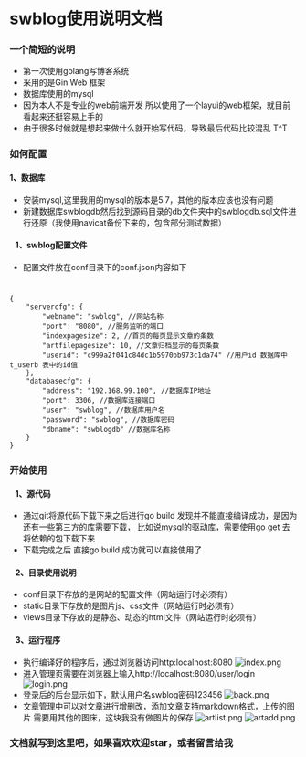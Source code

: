 # swblog使用说明文档
### 一个简短的说明
- 第一次使用golang写博客系统
- 采用的是Gin Web 框架
- 数据库使用的mysql
- 因为本人不是专业的web前端开发 所以使用了一个layui的web框架，就目前看起来还挺容易上手的
- 由于很多时候就是想起来做什么就开始写代码，导致最后代码比较混乱 T^T
### 如何配置
####	1、数据库
- 安装mysql,这里我用的mysql的版本是5.7，其他的版本应该也没有问题
- 新建数据库swblogdb然后找到源码目录的db文件夹中的swblogdb.sql文件进行还原（我使用navicat备份下来的，包含部分测试数据）
####	&nbsp;&nbsp;&nbsp;1、swblog配置文件
- 配置文件放在conf目录下的conf.json内容如下
#
	{
		"servercfg": {
			"webname": "swblog", //网站名称
			"port": "8080", //服务监听的端口			
			"indexpagesize": 2, //首页的每页显示文章的条数
			"artfilepagesize": 10, //文章归档显示的每页条数
			"userid": "c999a2f041c84dc1b5970bb973c1da74" //用户id 数据库中 t_userb 表中的id值
		},
		"databasecfg": {
			"address": "192.168.99.100", //数据库IP地址
			"port": 3306, //数据库连接端口
			"user": "swblog", //数据库用户名
			"password": "swblog", //数据库密码
			"dbname": "swblogdb" //数据库名称
		}
	}
###	开始使用
####	&nbsp;&nbsp;&nbsp;1、源代码
- 通过git将源代码下载下来之后进行go build 发现并不能直接编译成功，是因为还有一些第三方的库需要下载，
比如说mysql的驱动库，需要使用go get 去将依赖的包下载下来
- 下载完成之后 直接go build 成功就可以直接使用了
####	&nbsp;&nbsp;&nbsp;2、目录使用说明
- conf目录下存放的是网站的配置文件（网站运行时必须有）
- static目录下存放的是图片js、css文件（网站运行时必须有）
- views目录下存放的是静态、动态的html文件（网站运行时必须有）
####	&nbsp;&nbsp;&nbsp;3、运行程序
- 执行编译好的程序后，通过浏览器访问http:localhost:8080
![index.png](https://i.loli.net/2020/06/04/BCQGoInWYUrh1uK.png)
- 进入管理页需要在浏览器上输入http://localhost:8080/user/login
![login.png](https://i.loli.net/2020/06/04/khOPBqGamJtEKdf.png)
- 登录后的后台显示如下，默认用户名swblog密码123456
![back.png](https://i.loli.net/2020/06/04/HFXWhqtnTd8uYJ4.png)
- 文章管理中可以对文章进行增删改，添加文章支持markdown格式，上传的图片 需要用其他的图床，这块我没有做图片的保存
![artlist.png](https://i.loli.net/2020/06/04/uwSabGvpLRECqTz.png)
![artadd.png](https://i.loli.net/2020/06/04/Hh6U5zVykduaIjY.png)

###	文档就写到这里吧，如果喜欢欢迎star，或者留言给我